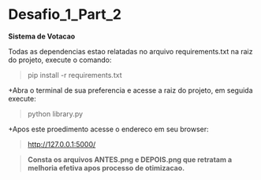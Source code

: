 Desafio_1_Part_2
================

**Sistema de Votacao**

Todas as dependencias estao relatadas no arquivo requirements.txt na raiz do projeto, execute o comando:

> pip install -r requirements.txt

+Abra o terminal de sua preferencia e acesse a raiz do projeto, em seguida execute:

> python library.py

+Apos este proedimento acesse o endereco em seu browser:

> http://127.0.0.1:5000/

> **Consta os arquivos ANTES.png e DEPOIS.png que retratam a melhoria efetiva apos processo de otimizacao.**

